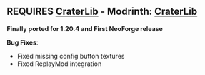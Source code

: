 ## REQUIRES [CraterLib](https://www.curseforge.com/minecraft/mc-mods/craterlib) - Modrinth: [CraterLib](https://modrinth.com/mod/craterlib)

**Finally ported for 1.20.4 and First NeoForge release**


**Bug Fixes**:

* Fixed missing config button textures
* Fixed ReplayMod integration
